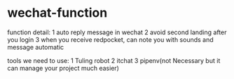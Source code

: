 # wechat-function

function detail:
1 auto reply message in wechat
2 avoid second landing after you login
3 when you receive redpocket, can note you with sounds and message automatic 


tools we need to use:
1 Tuling robot
2 itchat 
3 pipenv(not Necessary but it can manage your project much easier)
